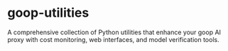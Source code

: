 # goop-utilities
A comprehensive collection of Python utilities that enhance your goop AI proxy with cost monitoring, web interfaces, and model verification tools.
